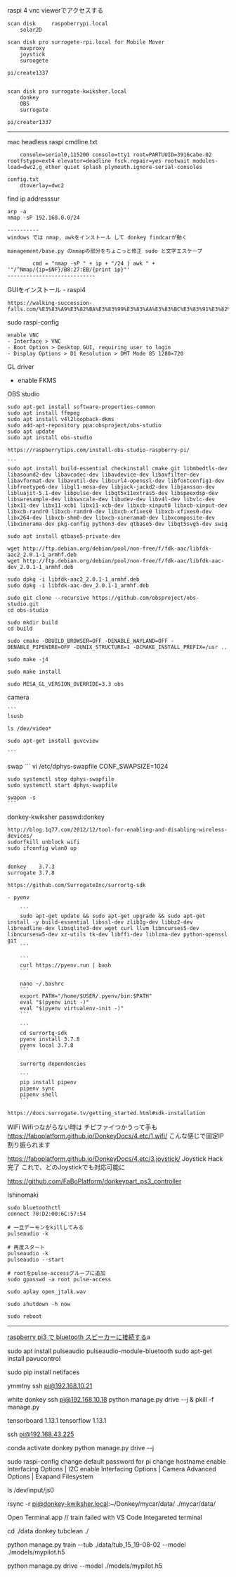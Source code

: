 raspi 4
	vnc viewerでアクセスする

	scan disk     raspoberrypi.local
		solar2D

	scan disk pro surrogete-rpi.local for Mobile Mover
		mavproxy
		joystick
		suroogete

    pi/create1337


	scan disk pro surrogate-kwiksher.local
		donkey
		OBS
		surrogate

    pi/creator1337


------
mac headless raspi
    cmdline.txt

        console=serial0,115200 console=tty1 root=PARTUUID=3916cabe-02 rootfstype=ext4 elevator=deadline fsck.repair=yes rootwait modules-load=dwc2,g_ether quiet splash plymouth.ignore-serial-consoles

    config.txt
        dtoverlay=dwc2

find ip addresssur

    arp -a
    nmap -sP 192.168.0.0/24

    ----------
    windows では nmap, awkをインストール して donkey findcarが動く

    management/base.py のnmapの部分をちょこっと修正 sudo と文字エスケープ

            cmd = "nmap -sP " + ip + "/24 | awk " + '"/^Nmap/{ip=$NF}/B8:27:EB/{print ip}"'
    ----------------------------


GUIをインストール - raspi4

    https://walking-succession-falls.com/%E3%83%A9%E3%82%BA%E3%83%99%E3%83%AA%E3%83%BC%E3%83%91%E3%82%A4%E3%81%ABGUI%E3%82%92%E3%82%A4%E3%83%B3%E3%82%B9%E3%83%88%E3%83%BC%E3%83%AB%E3%81%99%E3%82%8B

sudo raspi-config

    enable VNC
    - Interface > VNC
    - Boot Option > Desktop GUI, requiring user to login
    - Display Options > D1 Resolution > DMT Mode 85 1280×720

GL driver

  - enable FKMS


OBS studio

    sudo apt-get install software-properties-common
    sudo apt install ffmpeg
    sudo apt install v4l2loopback-dkms
    sudo add-apt-repository ppa:obsproject/obs-studio
    sudo apt update
    sudo apt install obs-studio

    https://raspberrytips.com/install-obs-studio-raspberry-pi/

    ```
    sudo apt install build-essential checkinstall cmake git libmbedtls-dev libasound2-dev libavcodec-dev libavdevice-dev libavfilter-dev libavformat-dev libavutil-dev libcurl4-openssl-dev libfontconfig1-dev libfreetype6-dev libgl1-mesa-dev libjack-jackd2-dev libjansson-dev libluajit-5.1-dev libpulse-dev libqt5x11extras5-dev libspeexdsp-dev libswresample-dev libswscale-dev libudev-dev libv4l-dev libvlc-dev libx11-dev libx11-xcb1 libx11-xcb-dev libxcb-xinput0 libxcb-xinput-dev libxcb-randr0 libxcb-randr0-dev libxcb-xfixes0 libxcb-xfixes0-dev libx264-dev libxcb-shm0-dev libxcb-xinerama0-dev libxcomposite-dev libxinerama-dev pkg-config python3-dev qtbase5-dev libqt5svg5-dev swig

    sudo apt install qtbase5-private-dev

    wget http://ftp.debian.org/debian/pool/non-free/f/fdk-aac/libfdk-aac2_2.0.1-1_armhf.deb
    wget http://ftp.debian.org/debian/pool/non-free/f/fdk-aac/libfdk-aac-dev_2.0.1-1_armhf.deb

    sudo dpkg -i libfdk-aac2_2.0.1-1_armhf.deb
    sudo dpkg -i libfdk-aac-dev_2.0.1-1_armhf.deb

    sudo git clone --recursive https://github.com/obsproject/obs-studio.git
    cd obs-studio

    sudo mkdir build
    cd build

    sudo cmake -DBUILD_BROWSER=OFF -DENABLE_WAYLAND=OFF -DENABLE_PIPEWIRE=OFF -DUNIX_STRUCTURE=1 -DCMAKE_INSTALL_PREFIX=/usr ..

    sudo make -j4

    sudo make install

    sudo MESA_GL_VERSION_OVERRIDE=3.3 obs

camera

    ```
    lsusb

    ls /dev/video*

    sudo apt-get install guvcview

    ```

swap
    ```
    vi /etc/dphys-swapfile
        CONF_SWAPSIZE=1024

    sudo systemctl stop dphys-swapfile
    sudo systemctl start dphys-swapfile

    swapon -s
    ```


donkey-kwiksher
    passwd:donkey


    http://blog.1q77.com/2012/12/tool-for-enabling-and-disabling-wireless-devices/
    sudorfkill unblock wifi
    sudo ifconfig wlan0 up


    donkey    3.7.3
    surrogate 3.7.8

    https://github.com/SurrogateInc/surrortg-sdk

    - pyenv

        ```
        sudo apt-get update && sudo apt-get upgrade && sudo apt-get install -y build-essential libssl-dev zlib1g-dev libbz2-dev libreadline-dev libsqlite3-dev wget curl llvm libncurses5-dev libncursesw5-dev xz-utils tk-dev libffi-dev liblzma-dev python-openssl git
        ```

        ```
        curl https://pyenv.run | bash
        ```

        nano ~/.bashrc
        ```
        export PATH="/home/$USER/.pyenv/bin:$PATH"
        eval "$(pyenv init -)"
        eval "$(pyenv virtualenv-init -)"
        ```

        ```
        cd surrortg-sdk
        pyenv install 3.7.8
        pyenv local 3.7.8
        ```

        surrortg dependencies

        ```
        pip install pipenv
        pipenv sync
        pipenv shell
        ```

    https://docs.surrogate.tv/getting_started.html#sdk-installation

WiFi
  Wifiつながらない時は
  チピファイつかうって手も
  https://faboplatform.github.io/DonkeyDocs/4.etc/1.wifi/
  こんな感じで固定IP割り振られます

  https://faboplatform.github.io/DonkeyDocs/4.etc/3.joystick/
  Joystick Hack完了
  これで、どのJoystickでも対応可能に

  https://github.com/FaBoPlatform/donkeypart_ps3_controller

Ishinomaki

    sudo bluetoothctl
    connect 78:D2:00:6C:57:54

    # 一旦デーモンをkillしてみる
    pulseaudio -k

    # 再度スタート
    pulseaudio -k
    pulseaudio --start

    # rootをpulse-accessグループに追加
    sudo gpasswd -a root pulse-access

    sudo aplay open_jtalk.wav

    sudo shutdown -h now

    sudo reboot

---
[raspberry pi3 で bluetooth スピーカーに接続する](https://qiita.com/Sam/items/5169d9f060aa31080b77)a

  sudo apt install pulseaudio pulseaudio-module-bluetooth
  sudo apt-get install pavucontrol

  sudo pip install netifaces

  ymmtny
  ssh pi@192.168.10.21

  white donkey
  ssh pi@192.168.10.18
  python manage.py drive --j &
  pkill -f manage.py

  tensorboard          1.13.1
  tensorflow           1.13.1

  ssh pi@192.168.43.225

  conda activate donkey
  python manage.py drive --j

  sudo raspi-config
      change default password for pi
      change hostname
      enable Interfacing Options | I2C
      enable Interfacing Options | Camera
      Advanced Options | Exapand Filesystem

  ls /dev/input/js0

  rsync -r pi@donkey-kwiksher.local:~/Donkey/mycar/data/ ./mycar/data/

  Open Terminal.app // train failed with VS Code Integareted terminal

  cd ./data
  donkey tubclean ./

  python manage.py train --tub ./data/tub_15_19-08-02 --model ./models/mypilot.h5

  python manage.py drive --model ./models/mypilot.h5
